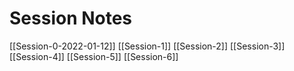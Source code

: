 # Session Notes
[[Session-0-2022-01-12]]
[[Session-1]]
[[Session-2]]
[[Session-3]]
[[Session-4]]
[[Session-5]]
[[Session-6]]
